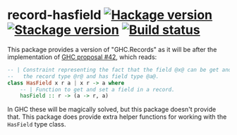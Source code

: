 # record-hasfield [![Hackage version](https://img.shields.io/hackage/v/record-hasfield.svg?label=Hackage)](https://hackage.haskell.org/package/record-hasfield) [![Stackage version](https://www.stackage.org/package/record-hasfield/badge/nightly?label=Stackage)](https://www.stackage.org/package/record-hasfield) [![Build status](https://img.shields.io/github/actions/workflow/status/ndmitchell/record-hasfield/ci.yml?branch=master)](https://github.com/ndmitchell/record-hasfield/actions)

This package provides a version of "GHC.Records" as it will be after the implementation of
[GHC proposal #42](https://github.com/ghc-proposals/ghc-proposals/blob/master/proposals/0042-record-set-field.rst), which reads:

```haskell
-- | Constraint representing the fact that the field @x@ can be get and set on
--   the record type @r@ and has field type @a@.
class HasField x r a | x r -> a where
    -- | Function to get and set a field in a record.
    hasField :: r -> (a -> r, a)
```

In GHC these will be magically solved, but this package doesn't provide that. This package does provide extra helper functions for working with the `HasField` type class.
